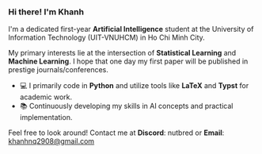 ### Hi there! I'm Khanh 

I'm a dedicated first-year **Artificial Intelligence** student at the University of Information Technology (UIT-VNUHCM) in Ho Chi Minh City.

My primary interests lie at the intersection of **Statistical Learning** and **Machine Learning**. I hope that one day my first paper will be published in prestige journals/conferences.

* 💻 I primarily code in **Python** and utilize tools like **LaTeX** and **Typst** for academic work.
* 📚 Continuously developing my skills in AI concepts and practical implementation.

Feel free to look around! Contact me at **Discord**: nutbred or **Email**: khanhnq2908@gmail.com
